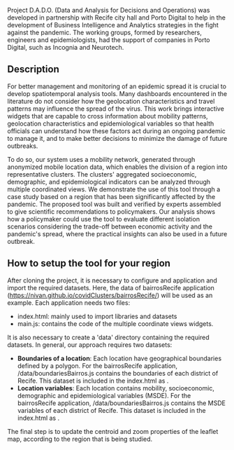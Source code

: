 
Project D.A.D.O. (Data and Analysis for Decisions and Operations) was developed in partnership with Recife city hall and 
Porto Digital to help in the development of Business Intelligence and Analytics strategies in the fight against the pandemic. The
working groups, formed by researchers, engineers and epidemiologists, had the support of companies in Porto Digital, such as Incognia and Neurotech.

## Description

For better management and monitoring of an epidemic spread it is crucial to develop spatiotemporal analysis tools. 
Many dashboards encountered in the literature do not consider how the geolocation characteristics and travel patterns may 
influence the spread of the virus. This work brings interactive widgets that are capable to cross information about mobility patterns, 
geolocation characteristics and epidemiological variables so that health officials can understand how these factors act during an ongoing
pandemic to manage it, and to make better decisions to minimize the damage of future outbreaks. 

To do so, our system uses a mobility network, generated through anonymized mobile location data, which enables the division of a
region into representative clusters. The clusters' aggregated socioeconomic, demographic, and epidemiological indicators can be
analyzed through multiple coordinated views. We demonstrate the use of this tool through a case study based on a
region that has been significantly affected by the pandemic. The proposed tool was built and verified by experts assembled to give
scientific recommendations to policymakers. Our analysis shows how a policymaker could use the tool to evaluate different 
isolation scenarios considering the trade-off between economic activity and the pandemic's spread, where the practical insights can also
be used in a future outbreak.

## How to setup the tool for your region

After cloning the project, it is necessary to configure and application and import the required datasets. Here, the data of bairrosRecife 
application (https://nivan.github.io/covidClusters/bairrosRecife/) will be used as an example. Each application needs two files: 

- index.html: mainly used to import libraries and datasets 
- main.js: contains the code of the multiple coordinate views widgets. 

It is also necessary to create a 'data' directory containing the required datasets. In general, our approach requires two datasets:

- **Boundaries of a location**: Each location have geographical boundaries defined by a polygon. For the bairrosRecife application, 
  /data/boundariesBairros.js   contains the boundaries of each district of Recife. This dataset is included in the index.html as 
  <script src="../data/boundariesBairros.js"></script>.
- **Location variables**: Each location contains mobility, socioeconomic, demographic and epidemiological variables (MSDE). For the bairrosRecife application, 
  /data/boundariesBairros.js contains the MSDE variables of each district of Recife. This dataset is included in the index.html as 
  <script src="../data/boundariesBairros.js"></script>.
  
 The final step is to update the centroid and zoom properties of the leaflet map, according to the region that is being studied.

